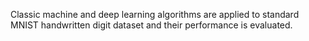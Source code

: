 Classic machine and deep learning algorithms are applied to standard MNIST handwritten digit dataset and their performance is evaluated.
